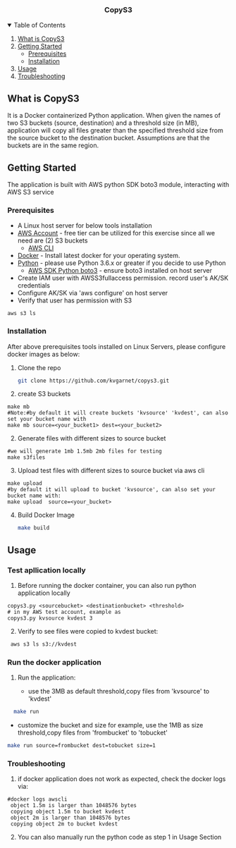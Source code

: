 


<p align="center">
  
  <h3 align="center">CopyS3</h3>

  </p>



<!-- TABLE OF CONTENTS -->
<details open="open">
  <summary>Table of Contents</summary>
  <ol>
    <li>
      <a href="#what-is-copys3">What is CopyS3</a>
     </li>
    <li>
      <a href="#getting-started">Getting Started</a>
      <ul>
        <li><a href="#prerequisites">Prerequisites</a></li>
        <li><a href="#installation">Installation</a></li>
      </ul>
    </li>
    <li><a href="#usage">Usage</a></li>
    <li><a href="#troubleshooting">Troubleshooting</a></li>
 </ol>
</details>



## What is CopyS3
It is a Docker containerized Python application. 
When given the names of two S3 buckets (source, destination) and a threshold size (in MB), application will copy
all files greater than the specified threshold size from the source bucket to the destination bucket.
Assumptions are that the buckets are in the same region.


<!-- GETTING STARTED -->
## Getting Started

The application is built with AWS python SDK boto3 module, interacting with AWS S3 service

### Prerequisites
- A Linux host server for below tools installation
- [AWS Account](https://aws.amazon.com/free/?nc2=h_ql_pr) - free tier can be utilized for this exercise since all we need are (2) S3 buckets
  - [AWS CLI ](https://docs.aws.amazon.com/cli/latest/userguide/install-cliv1.html)
- [Docker](https://docs.docker.com/install/)  - Install latest docker for your operating system.
- [Python](https://www.python.org)  - please use Python 3.6.x or greater if you decide to use Python
  - [AWS SDK Python boto3](https://aws.amazon.com/sdk-for-python/) - ensure boto3 installed on host server
- Create IAM user with AWSS3fullaccess permission. record user's AK/SK credentials
- Configure AK/SK via 'aws configure' on host server
- Verify that user has permission  with S3
```
aws s3 ls
```

### Installation
After above prerequisites tools installed on Linux Servers, please configure docker images as below:

1. Clone the repo
   ```sh
   git clone https://github.com/kvgarnet/copys3.git
   ```
2. create S3 buckets
```
make mb
#Note:#by default it will create buckets 'kvsource' 'kvdest', can also set your bucket name with
make mb source=<your_bucket1> dest=<your_bucket2>
```
2. Generate files with different sizes to source bucket
```
#we will generate 1mb 1.5mb 2mb files for testing
make s3files
```
3. Upload test files with different sizes to source bucket via aws cli
```
make upload 
#by default it will upload to bucket 'kvsource', can also set your bucket name with:
make upload  source=<your_bucket>
```
4. Build Docker Image
   ```sh
   make build 
   ```

## Usage
### Test apllication locally
1. Before running the docker container, you can also run python application locally
```
copys3.py <sourcebucket> <destinationbucket> <threshold>
# in my AWS test account, example as
copys3.py kvsource kvdest 3
```
2. Verify to see files were copied to kvdest bucket:
```sh
 aws s3 ls s3://kvdest
```

### Run the docker application

1. Run the application:

    - use the 3MB as default threshold,copy files from 'kvsource' to 'kvdest'
```sh
  make run
```
   - customize the bucket and size
for example, use the 1MB as size threshold,copy files from 'frombucket' to 'tobucket'
```sh
make run source=frombucket dest=tobucket size=1
```



<!-- ROADMAP -->
### Troubleshooting
1. if docker application does not work as expected, check the docker logs via:
```
#docker logs awscli
 object 1.5m is larger than 1048576 bytes
 copying object 1.5m to bucket kvdest
 object 2m is larger than 1048576 bytes
 copying object 2m to bucket kvdest
```

2. You can also manually run the python code as step 1 in Usage Section

